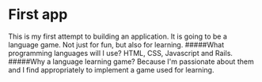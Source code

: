 # First app
This is my first attempt to building an application. It is going to be a language game. Not just for fun, but also for learning.
#####What programming languages will I use?
HTML, CSS, Javascript and Rails.
#####Why a language learning game?
Because I'm passionate about them and I find appropriately to implement a game used for learning.
